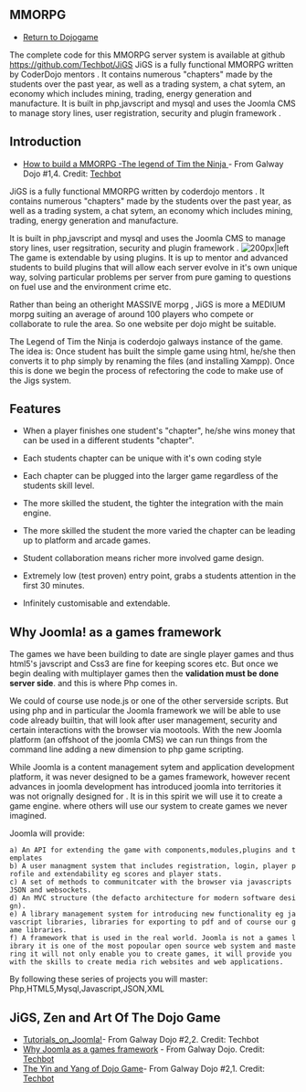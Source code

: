 ## MMORPG

  - [Return to Dojogame](Dojogame.md)

The complete code for this MMORPG server system is available at github
<https://github.com/Techbot/JiGS> JiGS is a fully functional MMORPG
written by CoderDojo mentors . It contains numerous "chapters" made by
the students over the past year, as well as a trading system, a chat
sytem, an economy which includes mining, trading, energy generation and
manufacture. It is built in php,javscript and mysql and uses the Joomla
CMS to manage story lines, user registration, security and plugin
framework .

## Introduction

  - [How to build a MMORPG -The legend of Tim the Ninja
    ](How_to_build_a_MMORPG.md)- From Galway Dojo \#1,4. Credit:
    [Techbot](User:Techbot.md)

JiGS is a fully functional MMORPG written by coderdojo mentors . It
contains numerous "chapters" made by the students over the past year, as
well as a trading system, a chat sytem, an economy which includes
mining, trading, energy generation and manufacture.

It is built in php,javscript and mysql and uses the Joomla CMS to manage
story lines, user regsitration, security and plugin framework . ![
200px|left](../files/img/15_Map.jpg " 200px|left") The game is extendable by using
plugins. It is up to mentor and advanced students to build plugins that
will allow each server evolve in it's own unique way, solving particular
problems per server from pure gaming to questions on fuel use and the
environment crime etc.

Rather than being an otheright MASSIVE morpg , JiGS is more a MEDIUM
morpg suiting an average of around 100 players who compete or
collaborate to rule the area. So one website per dojo might be suitable.

The Legend of Tim the Ninja is coderdojo galways instance of the game.
The idea is: Once student has built the simple game using html, he/she
then converts it to php simply by renaming the files (and installing
Xampp). Once this is done we begin the process of refectoring the code
to make use of the Jigs system.

## Features

  - When a player finishes one student's "chapter", he/she wins money
    that can be used in a different students "chapter".

<!-- end list -->

  - Each students chapter can be unique with it's own coding style

<!-- end list -->

  - Each chapter can be plugged into the larger game regardless of the
    students skill level.

<!-- end list -->

  - The more skilled the student, the tighter the integration with the
    main engine.

<!-- end list -->

  - The more skilled the student the more varied the chapter can be
    leading up to platform and arcade games.

<!-- end list -->

  - Student collaboration means richer more involved game design.

<!-- end list -->

  - Extremely low (test proven) entry point, grabs a students attention
    in the first 30 minutes.

<!-- end list -->

  - Infinitely customisable and extendable.

## Why Joomla\! as a games framework

The games we have been building to date are single player games and thus
html5's javscript and Css3 are fine for keeping scores etc. But once we
begin dealing with multiplayer games then the **validation must be done
server side**. and this is where Php comes in.

We could of course use node.js or one of the other serverside scripts.
But using php and in particular the Joomla framework we will be able to
use code already builtin, that will look after user management, security
and certain interactions with the browser via mootools. With the new
Joomla platform (an offshoot of the joomla CMS) we can run things from
the command line adding a new dimension to php game scripting.

While Joomla is a content management sytem and application development
platform, it was never designed to be a games framework, however recent
advances in joomla development has introduced joomla into territories it
was not orignally designed for . It is in this spirit we will use it to
create a game engine. where others will use our system to create games
we never imagined.

Joomla will
provide:

`a) An API for extending the game with components,modules,plugins and templates`  
`b) A user managment system that includes registration, login, player profile and extendability eg scores and player stats.`  
`c) A set of methods to communitcater with the browser via javascripts JSON and websockets.`  
`d) An MVC structure (the defacto architecture for modern software design).`  
`e) A library management system for introducing new functionality eg javascript libraries, libraries for exporting to pdf and of course our game libraries.`  
`f) A framework that is used in the real world. Joomla is not a games library it is one of the most popoular open source web system and mastering it will not only enable you to create games, it will provide you with the skills to create media rich websites and web applications.`

By following these series of projects you will master:
Php,HTML5,Mysql,Javascript,JSON,XML

## JiGS, Zen and Art Of The Dojo Game

  - [Tutorials\_on\_Joomla\!](Tutorials_on_Joomla!.md)- From
    Galway Dojo \#2,2. Credit: Techbot
  - [Why Joomla as a games
    framework](Why_Joomla_as_a_games_framework-.md) - From
    Galway Dojo. Credit: [Techbot](User:Techbot.md)
  - [The Yin and Yang of Dojo
    Game](The_Yin_and_Yang_of_Dojo_Game.md)- From Galway Dojo
    \#2,1. Credit: [Techbot](User:Techbot.md)
